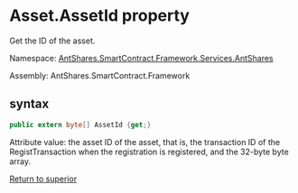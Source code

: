 # Asset.AssetId property

Get the ID of the asset.

Namespace: [AntShares.SmartContract.Framework.Services.AntShares](../../AntShares.md)

Assembly: AntShares.SmartContract.Framework

## syntax

```c#
public extern byte[] AssetId {get;}
```

Attribute value: the asset ID of the asset, that is, the transaction ID of the RegistTransaction when the registration is registered, and the 32-byte byte array.



[Return to superior](../Asset.md)
